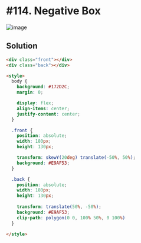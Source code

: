 # #114. Negative Box
![image](https://user-images.githubusercontent.com/88684972/185802230-9ad147bb-1763-4565-814f-868afe7a9a93.png)

## Solution
```html
<div class="front"></div>
<div class="back"></div>

<style>
  body {
    background: #172D2C;
    margin: 0;

    display: flex;
    align-items: center;
    justify-content: center;
  }

  .front {
    position: absolute;
    width: 180px;
    height: 130px;

    transform: skewY(20deg) translate(-50%, 50%);
    background: #E9AF53;
  }

  .back {
    position: absolute;
    width: 180px;
    height: 130px;
    
    transform: translate(50%, -50%);
    background: #E9AF53;
    clip-path: polygon(0 0, 100% 50%, 0 100%)
  }

</style>
```
